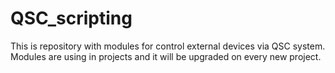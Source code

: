 # QSC_scripting

This is repository with modules for control external devices via QSC system. Modules are using in projects and it will be upgraded on every new project.
